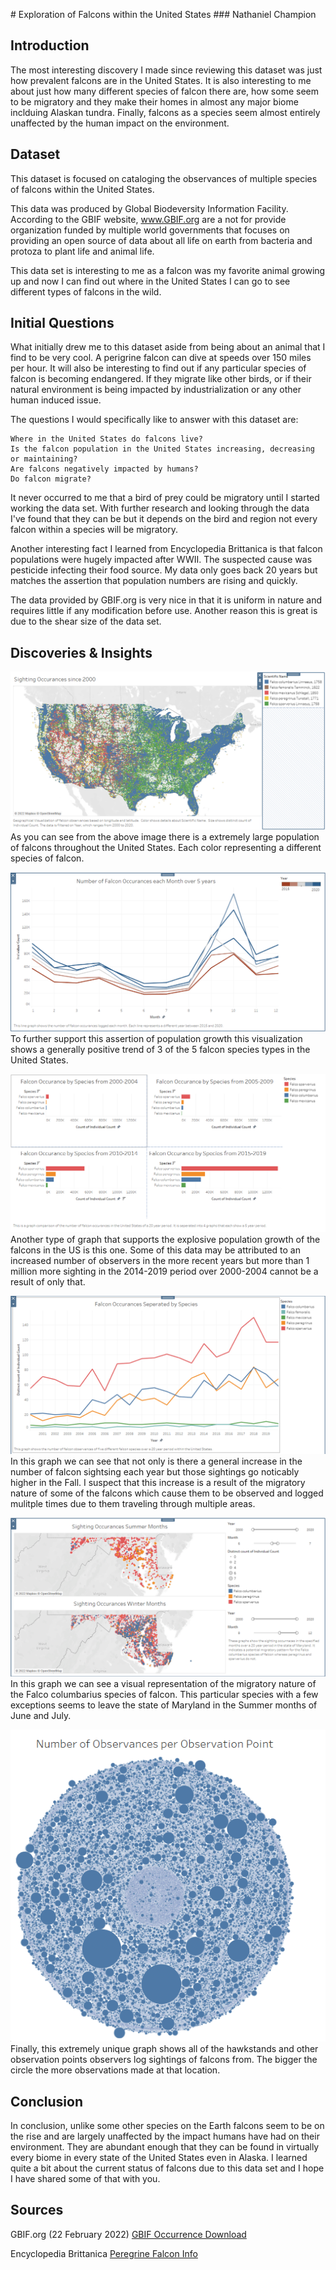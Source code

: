 <p> </p>
# Exploration of Falcons within the United States
### Nathaniel Champion

## Introduction

The most interesting discovery I made since reviewing this dataset was just how prevalent falcons are in the United
States. It is also interesting to me about just how many different species of falcon there are, how some seem to be
migratory and they make their homes in almost any major biome inclduing Alaskan tundra. Finally, falcons as a species
seem almost entirely unaffected by the human impact on the environment. 

## Dataset

This dataset is focused on cataloging the observances of multiple species of falcons within the United States. 

This data was produced by Global Biodeversity Information Facility. According to the GBIF website, www.GBIF.org
are a not for provide organization funded by multiple world governments that focuses on providing an open source of data 
about all life on earth from bacteria and protoza to plant life and animal life. 

This data set is interesting to me as a falcon was my favorite animal growing up and now I can find out where in the 
United States I can go to see different types of falcons in the wild.


## Initial Questions

What initially drew me to this dataset aside from being about an animal that I find to be very cool. A perigrine falcon
can dive at speeds over 150 miles per hour. It will also be interesting to find out if any particular species of falcon 
is becoming endangered. If they migrate like other birds, or if their natural environment is being impacted by 
industrialization or any other human induced issue. 

The questions I would specifically like to answer with this dataset are: 

    Where in the United States do falcons live?
    Is the falcon population in the United States increasing, decreasing or maintaining?
    Are falcons negatively impacted by humans? 
    Do falcon migrate?

It never occurred to me that a bird of prey could be migratory until I started working the data set. With further 
research and looking through the data I've found that they can be but it depends on the bird and region not every
falcon within a species will be migratory. 

Another interesting fact I learned from Encyclopedia Brittanica is that falcon populations were hugely impacted 
after WWII. The suspected cause was pesticide infecting their food source. My data only goes back 20 years but 
matches the assertion that population numbers are rising and quickly. 

The data provided by GBIF.org is very nice in that it is uniform in nature and requires little if any modification
before use. Another reason this is great is due to the shear size of the data set. 

## Discoveries & Insights

![Image](/Map_USA.png)
As you can see from the above image there is a extremely large population of falcons throughout the United States. 
Each color representing a different species of falcon. 

![Image](/Line_Graph_Month.png)
To further support this assertion of population growth this visualization shows a generally positive trend of 3 of 
the 5 falcon species types in the United States. 

![Image](/Falcon_Occurances_5year.png)
Another type of graph that supports the explosive population growth of the falcons in the US is this one. Some of 
this data may be attributed to an increased number of observers in the more recent years but more than 1 million 
more sighting in the 2014-2019 period over 2000-2004 cannot be a result of only that. 

![Image](/Falcon_Occurances_by_Species.png)
In this graph we can see that not only is there a general increase in the number of falcon sightsing each year but
those sightings go noticably higher in the Fall. I suspect that this increase is a result of the migratory nature
of some of the falcons which cause them to be observed and logged mulitple times due to them traveling through 
multiple areas. 

![Image](/Map_Maryland.png)
In this graph we can see a visual representation of the migratory nature of the Falco columbarius species of falcon.
This particular species with a few exceptions seems to leave the state of Maryland in the Summer months of June and 
July. 

![Image](/Dot_Graph.png)
Finally, this extremely unique graph shows all of the hawkstands and other observation points observers log sightings
of falcons from. The bigger the circle the more observations made at that location. 


## Conclusion

In conclusion, unlike some other species on the Earth falcons seem to be on the rise and are largely unaffected by 
the impact humans have had on their environment. They are abundant enough that they can be found in virtually every
biome in every state of the United States even in Alaska. I learned quite a bit about the current status of falcons
due to this data set and I hope I have shared some of that with you. 

## Sources


GBIF.org (22 February 2022) [GBIF Occurrence Download](https://doi.org/10.15468/dl.krukq3)

Encyclopedia Brittanica [Peregrine Falcon Info](https://www.britannica.com/animal/peregrine-falcon)
